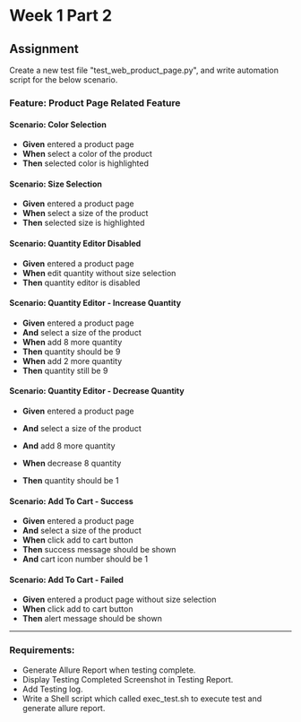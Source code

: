 # Week 1 Part 2

## Assignment
Create a new test file "test_web_product_page.py", and write automation script for the below scenario.

### Feature: Product Page Related Feature
#### Scenario: Color Selection
- **Given** entered a product page
- **When** select a color of the product
- **Then** selected color is highlighted

#### Scenario: Size Selection
- **Given** entered a product page
- **When** select a size of the product
- **Then** selected size is highlighted
 
#### Scenario: Quantity Editor Disabled
- **Given** entered a product page
- **When** edit quantity without size selection
- **Then** quantity editor is disabled

#### Scenario: Quantity Editor - Increase Quantity
- **Given** entered a product page
- **And** select a size of the product
- **When** add 8 more quantity
- **Then** quantity should be 9
- **When** add 2 more quantity
- **Then** quantity still be 9

#### Scenario: Quantity Editor - Decrease Quantity
- **Given** entered a product page
- **And** select a size of the product
- **And** add 8 more quantity

- **When** decrease 8 quantity
- **Then** quantity should be 1

#### Scenario: Add To Cart - Success
- **Given** entered a product page
- **And** select a size of the product
- **When** click add to cart button
- **Then** success message should be shown
- **And** cart icon number should be 1


#### Scenario: Add To Cart - Failed
- **Given** entered a product page without size selection
- **When** click add to cart button
- **Then** alert message should be shown

---
### Requirements:
- Generate Allure Report when testing complete.
- Display Testing Completed Screenshot in Testing Report.
- Add Testing log.
- Write a Shell script which called exec_test.sh to execute test and generate allure report.